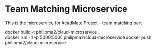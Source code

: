 # Team Matching Microservice
This is the microservice for AcadMate Project - team matching part

docker build -t philipma2/cloud-microservice .  
docker run -d -p 5000:5000 philipma2/cloud-microservice
docker push philipma2/cloud-microservice  